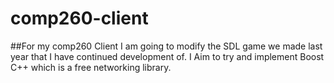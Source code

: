 # comp260-client

##For my comp260 Client I am going to modify the SDL game we made last year that I have continued development of.
 I Aim to try and implement Boost C++ which is a free networking library.